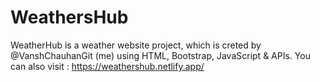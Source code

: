 # WeathersHub
WeatherHub is a weather website project, which is creted by @VanshChauhanGit (me) using HTML, Bootstrap, JavaScript & APIs. You can also visit : https://weathershub.netlify.app/
